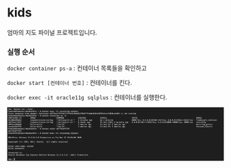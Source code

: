 # kids
엄마의 지도 파이널 프로젝트입니다.



### 실행 순서

`docker container ps-a` : 컨테이너 목록들을 확인하고

`docker start [컨테이너 번호]` : 컨테이너를 킨다.

`docker exec -it oracle11g sqlplus` : 컨테이너를 실행한다.

![image-20200312215152089](README.assets/image-20200312215152089.png)

